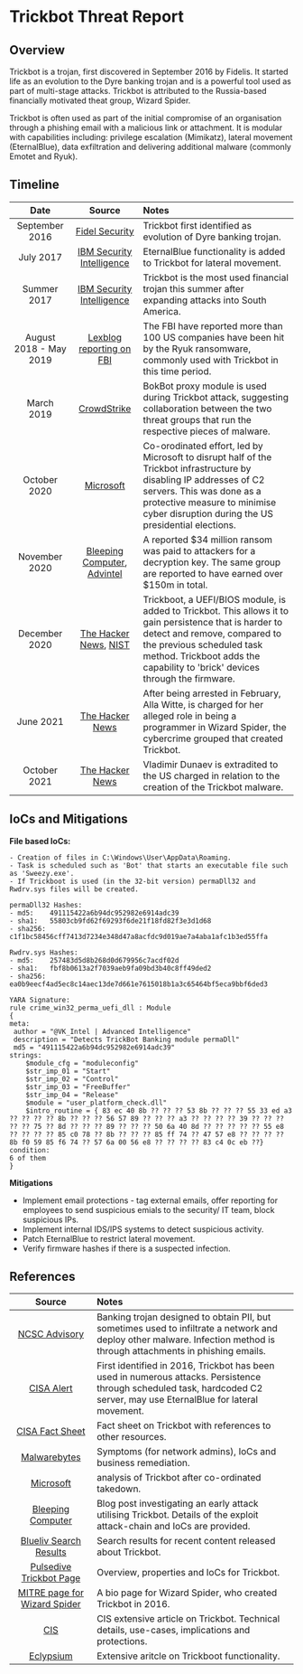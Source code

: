 # Trickbot Threat Report

## Overview
Trickbot is a trojan, first discovered in September 2016 by Fidelis. It started life as an evolution to the Dyre banking trojan and is a powerful tool used as part of multi-stage attacks. Trickbot is attributed to the Russia-based financially motivated theat group, Wizard Spider.

Trickbot is often used as part of the initial compromise of an organisation through a phishing email with a malicious link or attachment. It is modular with capabilities including: privilege escalation (Mimikatz), lateral movement (EternalBlue), data exfiltration and delivering additional malware (commonly Emotet and Ryuk).

## Timeline
|Date|Source|Notes|
|:---:|:---:|:---|
|September 2016|[Fidel Security](https://fidelissecurity.com/threatgeek/archive/trickbot-we-missed-you-dyre/)|Trickbot first identified as evolution of Dyre banking trojan.|
|July 2017|[IBM Security Intelligence](https://securityintelligence.com/news/trickbot-learns-from-wannacry-and-petya-by-adding-self-spreading-worm-module/)|EternalBlue functionality is added to Trickbot for lateral movement.|
|Summer 2017|[IBM Security Intelligence](https://securityintelligence.com/trickbot-takes-to-latin-america-continues-to-expand-its-global-reach/)|Trickbot is the most used financial trojan this summer after expanding attacks into South America.|
|August 2018 - May 2019|[Lexblog reporting on FBI](https://www.lexblog.com/2019/05/16/fbi-flash-ryuk-ransomware-continues-to-attack-u-s-businesses/)|The FBI have reported more than 100 US companies have been hit by the Ryuk ransomware, commonly used with Trickbot in this time period.|
|March 2019|[CrowdStrike](https://www.crowdstrike.com/blog/wizard-spider-lunar-spider-shared-proxy-module/)|BokBot proxy module is used during Trickbot attack, suggesting collaboration between the two threat groups that run the respective pieces of malware.|
|October 2020|[Microsoft](https://blogs.microsoft.com/on-the-issues/2020/10/12/trickbot-ransomware-cyberthreat-us-elections/)|Co-orodinated effort, led by Microsoft to disrupt half of the Trickbot infrastructure by disabling IP addresses of C2 servers. This was done as a protective measure to minimise cyber disruption during the US presidential elections.|
|November 2020|[Bleeping Computer](https://www.bleepingcomputer.com/news/security/how-ryuk-ransomware-operators-made-34-million-from-one-victim/), [Advintel](https://www.advintel.io/post/anatomy-of-attack-inside-bazarbackdoor-to-ryuk-ransomware-one-group-via-cobalt-strike)|A reported $34 million ransom was paid to attackers for a decryption key. The same group are reported to have earned over $150m in total.|
|December 2020|[The Hacker News](https://thehackernews.com/2020/12/trickbot-malware-gets-uefibios-bootkit.html), [NIST](https://nvd.nist.gov/vuln/detail/CVE-2021-22887#VulnChangeHistorySection)|Trickboot, a UEFI/BIOS module, is added to Trickbot. This allows it to gain persistence that is harder to detect and remove, compared to the previous scheduled task method. Trickboot adds the capability to 'brick' devices through the firmware.|
|June 2021|[The Hacker News](https://thehackernews.com/2021/06/latvian-woman-charged-for-her-role-in.html)|After being arrested in February, Alla Witte, is charged for her alleged role in being a programmer in Wizard Spider, the cybercrime grouped that created Trickbot.|
|October 2021|[The Hacker News](https://thehackernews.com/2021/10/russian-trickbot-gang-hacker-extradited.html)|Vladimir Dunaev is extradited to the US charged in relation to the creation of the Trickbot malware.|

## IoCs and Mitigations

**File based IoCs:**
```
- Creation of files in C:\Windows\User\AppData\Roaming.
- Task is scheduled such as 'Bot' that starts an executable file such as 'Sweezy.exe'.
- If Trickboot is used (in the 32-bit version) permaDll32 and Rwdrv.sys files will be created.
```

```
permaDll32 Hashes:
- md5:    491115422a6b94dc952982e6914adc39
- sha1:   55803cb9fd62f69293f6de21f18fd82f3e3d1d68
- sha256: c1f1bc58456cff7413d7234e348d47a8acfdc9d019ae7a4aba1afc1b3ed55ffa
```

```
Rwdrv.sys Hashes:
- md5:    257483d5d8b268d0d679956c7acdf02d
- sha1:   fbf8b0613a2f7039aeb9fa09bd3b40c8ff49ded2
- sha256: ea0b9eecf4ad5ec8c14aec13de7d661e7615018b1a3c65464bf5eca9bbf6ded3
```

```
YARA Signature:
rule crime_win32_perma_uefi_dll : Module
{
meta:
 author = "@VK_Intel | Advanced Intelligence"
 description = "Detects TrickBot Banking module permaDll"
 md5 = "491115422a6b94dc952982e6914adc39"
strings:
	$module_cfg = "moduleconfig"
	$str_imp_01 = "Start"
	$str_imp_02 = "Control"
	$str_imp_03 = "FreeBuffer"
	$str_imp_04 = "Release"
	$module = "user_platform_check.dll"
	$intro_routine = { 83 ec 40 8b ?? ?? ?? 53 8b ?? ?? ?? 55 33 ed a3 ?? ?? ?? ?? 8b ?? ?? ?? 56 57 89 ?? ?? ?? a3 ?? ?? ?? ?? 39 ?? ?? ?? ?? ?? 75 ?? 8d ?? ?? ?? 89 ?? ?? ?? 50 6a 40 8d ?? ?? ?? ?? ?? 55 e8 ?? ?? ?? ?? 85 c0 78 ?? 8b ?? ?? ?? 85 ff 74 ?? 47 57 e8 ?? ?? ?? ?? 8b f0 59 85 f6 74 ?? 57 6a 00 56 e8 ?? ?? ?? ?? 83 c4 0c eb ??}
condition:
6 of them
}
```

**Mitigations**
- Implement email protections - tag external emails, offer reporting for employees to send suspicious emials to the security/ IT team, block suspicious IPs.  
- Implement internal IDS/IPS systems to detect suspicious activity.
- Patch EternalBlue to restrict lateral movement.
- Verify firmware hashes if there is a suspected infection.

## References
|Source|Notes|
|:---:|:---|
|[NCSC Advisory](https://www.ncsc.gov.uk/news/trickbot-advisory)|Banking trojan designed to obtain PII, but sometimes used to infiltrate a network and deploy other malware. Infection method is through attachments in phishing emails.|
|[CISA Alert](https://us-cert.cisa.gov/ncas/alerts/aa21-076a)|First identified in 2016, Trickbot has been used in numerous attacks. Persistence through scheduled task, hardcoded C2 server, may use EternalBlue for lateral movement.|
|[CISA Fact Sheet](https://us-cert.cisa.gov/sites/default/files/publications/TrickBot_Fact_Sheet_508.pdf)|Fact sheet on Trickbot with references to other resources.|
|[Malwarebytes](https://blog.malwarebytes.com/detections/trojan-trickbot/)|Symptoms (for network admins), IoCs and business remediation.|
|[Microsoft](https://www.microsoft.com/security/blog/2020/10/12/trickbot-disrupted/)|analysis of Trickbot after co-ordinated takedown.|
|[Bleeping Computer](https://www.bleepingcomputer.com/news/security/new-trickbot-campaign-spamming-malicious-complaint-doc-attachments/)|Blog post investigating an early attack utilising Trickbot. Details of the exploit attack-chain and IoCs are provided.|
|[Blueliv Search Results](https://community.blueliv.com/#!/discover?search=trickbot)|Search results for recent content released about Trickbot.|
|[Pulsedive Trickbot Page](https://pulsedive.com/threat/?tid=26)|Overview, properties and IoCs for Trickbot.|
|[MITRE page for Wizard Spider](https://attack.mitre.org/groups/G0102/)|A bio page for Wizard Spider, who created Trickbot in 2016.|
|[CIS](https://www.cisecurity.org/blog/trickbot-not-your-average-hat-trick-a-malware-with-multiple-hats/)|CIS extensive article on Trickbot. Technical details, use-cases, implications and protections.|
|[Eclypsium](https://eclypsium.com/2020/12/03/trickbot-now-offers-trickboot-persist-brick-profit/)|Extensive aritcle on Trickboot functionality.|
